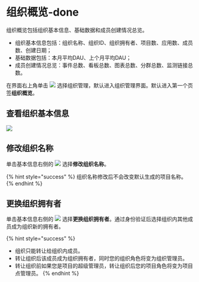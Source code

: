 # 组织概览-done

组织概览包括组织基本信息、基础数据和成员创建情况总览。

* 组织基本信息包括：组织名称、组织ID、组织拥有者、项目数、应用数、成员数、创建日期；
* 基础数据包括：本月平均DAU、上个月平均DAU；
* 成员创建情况总览：事件总数、看板总数、图表总数、分群总数、监测链接总数。

在界面右上角单击 ![](https://github.com/growingio/growingio-docs-v3/tree/d520f4a494f6c0635c83422f55c665597e79ee96/.gitbook/assets/2019-10-10_18-59-32%20%281%29.png) 选择组织管理，默认进入组织管理界面。默认进入第一个页签**组织概览**。

## 查看组织基本信息

![](https://github.com/growingio/growingio-docs-v3/tree/d520f4a494f6c0635c83422f55c665597e79ee96/.gitbook/assets/image%20%2884%29.png)

## 修改组织名称

单击基本信息右侧的 ![](https://github.com/growingio/growingio-docs-v3/tree/d520f4a494f6c0635c83422f55c665597e79ee96/.gitbook/assets/dian-dian-dian.png) 选择**修改组织名称**。

{% hint style="success" %}
组织名称修改后不会改变默认生成的项目名称。
{% endhint %}

## 更换组织拥有者

单击基本信息右侧的 ![](https://github.com/growingio/growingio-docs-v3/tree/d520f4a494f6c0635c83422f55c665597e79ee96/.gitbook/assets/dian-dian-dian.png) 选择**更换组织拥有者**。通过身份验证后选择组织内其他成员成为组织新的拥有者。

{% hint style="success" %}
* 组织只能转让给组织内成员。
* 转让组织后该成员成为组织拥有者，同时您的组织角色将变为组织管理员。
* 转让组织前如果您是项目的超级管理员，转让组织后您的项目角色将变为项目点管理员。
{% endhint %}

